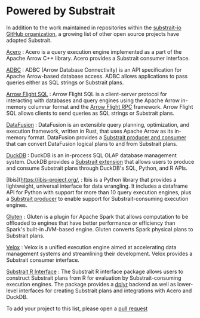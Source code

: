 # Powered by Substrait

In addition to the work maintained in repositories within the
[substrait-io GitHub organization](https://github.com/substrait-io), a growing
list of other open source projects have adopted Substrait.


[//]: # (Maintain this list in alphabetical order)

[Acero](https://arrow.apache.org/docs/cpp/streaming_execution.html)
: Acero is a query execution engine implemented as a part of the Apache Arrow
  C++ library. Acero provides a Substrait consumer interface.

[ADBC](https://arrow.apache.org/adbc/)
: ADBC (Arrow Database Connectivity) is an API specification for Apache
  Arrow-based database access. ADBC allows applications to pass queries either
  as SQL strings or Substrait plans.

[Arrow Flight SQL](https://arrow.apache.org/docs/format/FlightSql.html)
: Arrow Flight SQL is a client-server protocol for interacting with databases
  and query engines using the Apache Arrow in-memory columnar format and the
  [Arrow Flight RPC](https://arrow.apache.org/docs/format/Flight.html)
  framework. Arrow Flight SQL allows clients to send queries as SQL strings or
  Substrait plans.

[DataFusion](https://arrow.apache.org/datafusion/)
: DataFusion is an extensible query planning, optimization, and execution
  framework, written in Rust, that uses Apache Arrow as its in-memory format.
  DataFusion provides a
  [Substrait producer and consumer](https://github.com/datafusion-contrib/datafusion-substrait)
  that can convert DataFusion logical plans to and from Substrait plans.

[DuckDB](https://duckdb.org)
: DuckDB is an in-process SQL OLAP database management system. DuckDB provides
  a [Substrait extension](https://duckdb.org/docs/extensions/substrait)
  that allows users to produce and consume Substrait plans through DuckDB's
  SQL, Python, and R APIs.

[Ibis](https://ibis-project.org/, 
: Ibis is a Python library that provides a lightweight, universal interface 
  for data wrangling. It includes a dataframe API for Python with support for
  more than 10 query execution engines, plus a 
  [Substrait producer](https://github.com/ibis-project/ibis-substrait)
  to enable support for Substrait-consuming execution engines.

[Gluten](https://github.com/oap-project/gluten)
: Gluten is a plugin for Apache Spark that allows computation to be offloaded
  to engines that have better performance or efficiency than Spark's built-in
  JVM-based engine. Gluten converts Spark physical plans to Substrait plans.

[Velox](https://velox-lib.io)
: Velox is a unified execution engine aimed at accelerating data management
  systems and streamlining their development. Velox provides a Substrait
  consumer interface.

[Substrait R Interface](https://github.com/voltrondata/substrait-r)
: The Substrait R interface package allows users to construct Substrait plans
  from R for evaluation by Substrait-consuming execution engines. The package
  provides a [dplyr](https://dplyr.tidyverse.org) backend as well as
  lower-level interfaces for creating Substrait plans and integrations with
  Acero and DuckDB.


To add your project to this list, please open a
[pull request](https://github.com/substrait-io/substrait/edit/main/site/docs/community/powered_by.md) 
